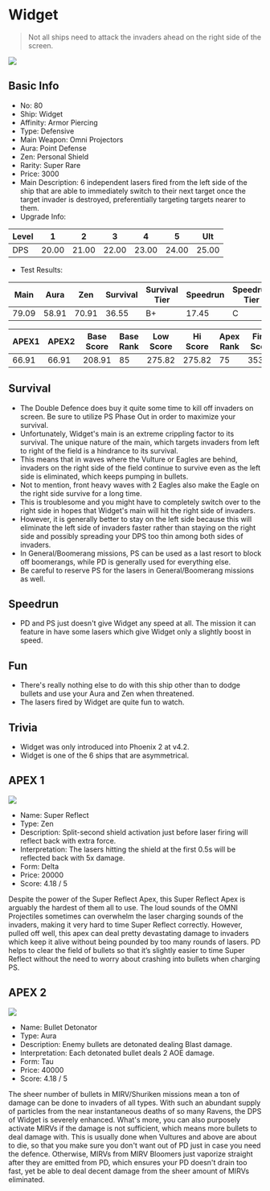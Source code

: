 # Widget

> Not all ships need to attack the invaders ahead on the right side of the screen.

<img src="/ships/ship_80.png" style={{zoom:1}}/>

## Basic Info

- No: 80
- Ship: Widget
- Affinity: Armor Piercing
- Type: Defensive
- Main Weapon: Omni Projectors
- Aura: Point Defense
- Zen: Personal Shield
- Rarity: Super Rare
- Price: 3000
- Main Description: 6 independent lasers fired from the left side of the ship that are able to immediately switch to their next target once the target invader is destroyed, preferentially targeting targets nearer to them.
- Upgrade Info: 

| Level | 1 | 2 | 3 | 4 | 5 | Ult |
|--|--|--|--|--|--|--|
| DPS | 20.00 | 21.00 | 22.00 | 23.00 | 24.00 | 25.00 |

- Test Results: 

| Main | Aura | Zen | Survival | Survival Tier | Speedrun | Speedrun Tier | Fun | Fun Tier |
|--|--|--|--|--|--|--|--|--|
| 79.09 | 58.91 | 70.91 | 36.55 | B+ | 17.45 | C | 24.00 | C- |

| APEX1 | APEX2 | Base Score | Base Rank | Low Score | Hi Score | Apex Rank | Final Score | FinalRank |
|--|--|--|--|--|--|--|--|--|
| 66.91 | 66.91 | 208.91 | 85 | 275.82 | 275.82 | 75 | 353.82 | 77 |

## Survival

- The Double Defence does buy it quite some time to kill off invaders on screen. Be sure to utilize PS Phase Out in order to maximize your survival.
- Unfortunately, Widget's main is an extreme crippling factor to its survival. The unique nature of the main, which targets invaders from left to right of the field is a hindrance to its survival.
- This means that in waves where the Vulture or Eagles are behind, invaders on the right side of the field continue to survive even as the left side is eliminated, which keeps pumping in bullets.
- Not to mention, front heavy waves with 2 Eagles also make the Eagle on the right side survive for a long time.
- This is troublesome and you might have to completely switch over to the right side in hopes that Widget's main will hit the right side of invaders.
- However, it is generally better to stay on the left side because this will eliminate the left side of invaders faster rather than staying on the right side and possibly spreading your DPS too thin among both sides of invaders.
- In General/Boomerang missions, PS can be used as a last resort to block off boomerangs, while PD is generally used for everything else.
- Be careful to reserve PS for the lasers in General/Boomerang missions as well.

## Speedrun

- PD and PS just doesn't give Widget any speed at all. The mission it can feature in have some lasers which give Widget only a slightly boost in speed.

## Fun

- There's really nothing else to do with this ship other than to dodge bullets and use your Aura and Zen when threatened.
- The lasers fired by Widget are quite fun to watch.

## Trivia

- Widget was only introduced into Phoenix 2 at v4.2.
- Widget is one of the 6 ships that are asymmetrical.

## APEX 1

<img src="/ships/ship_80_apex_1.png" style={{zoom:1}}/>

- Name: Super Reflect
- Type: Zen
- Description: Split-second shield activation just before laser firing will reflect back with extra force.
- Interpretation: The lasers hitting the shield at the first 0.5s will be reflected back with 5x damage.
- Form: Delta
- Price: 20000
- Score: 4.18 / 5

Despite the power of the Super Reflect Apex, this Super Reflect Apex is arguably the hardest of them all to use. The loud sounds of the OMNI Projectiles sometimes can overwhelm the laser charging sounds of the invaders, making it very hard to time Super Reflect correctly. However, pulled off well, this apex can deal pretty devastating damage to invaders which keep it alive without being pounded by too many rounds of lasers. PD helps to clear the field of bullets so that it’s slightly easier to time Super Reflect without the need to worry about crashing into bullets when charging PS.

## APEX 2

<img src="/ships/ship_80_apex_2.png" style={{zoom:1}}/>

- Name: Bullet Detonator
- Type: Aura
- Description: Enemy bullets are detonated dealing Blast damage.
- Interpretation: Each detonated bullet deals 2 AOE damage.
- Form: Tau
- Price: 40000
- Score: 4.18 / 5

The sheer number of bullets in MIRV/Shuriken missions mean a ton of damage can be done to invaders of all types. With such an abundant supply of particles from the near instantaneous deaths of so many Ravens, the DPS of Widget is severely enhanced. What's more, you can also purposely activate MIRVs if the damage is not sufficient, which means more bullets to deal damage with. This is usually done when Vultures and above are about to die, so that you make sure you don't want out of PD just in case you need the defence. Otherwise, MIRVs from MIRV Bloomers just vaporize straight after they are emitted from PD, which ensures your PD doesn't drain too fast, yet be able to deal decent damage from the sheer amount of MIRVs eliminated.
